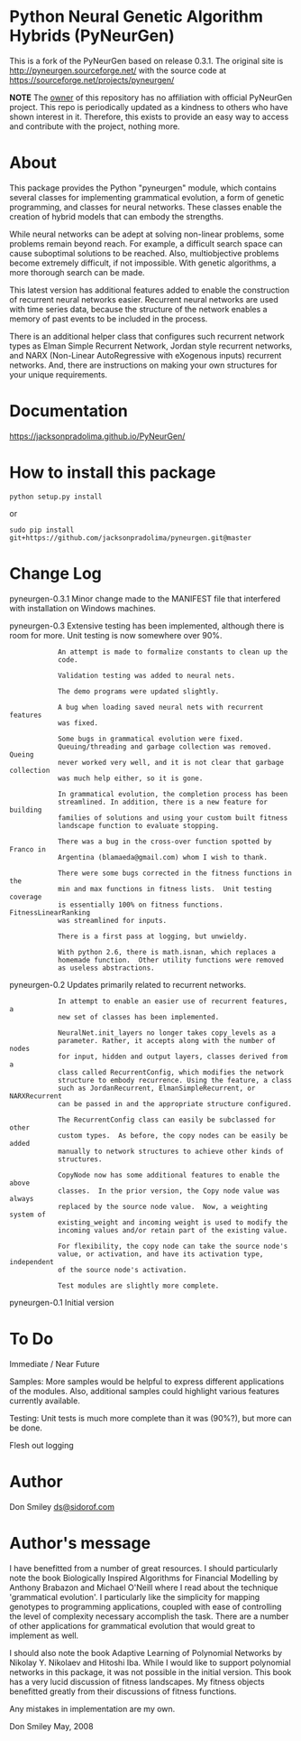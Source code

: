 # Python Neural Genetic Algorithm Hybrids (PyNeurGen)

This is a fork of the PyNeurGen based on release 0.3.1. The original site is http://pyneurgen.sourceforge.net/ with the source code at https://sourceforge.net/projects/pyneurgen/

**NOTE** The [owner](jacksonpradolima) of this repository has no affiliation with official PyNeurGen project. This repo is periodically updated as a kindness to others who have shown interest in it. Therefore, this exists to provide an easy way to access and contribute with the project, nothing more.

# About

This package provides the Python "pyneurgen" module, which contains several
classes for implementing grammatical evolution, a form of genetic programming,
and classes for neural networks.  These classes enable the creation of hybrid
models that can embody the strengths.

While neural networks can be adept at solving non-linear problems, some
problems remain beyond reach.  For example, a difficult search space can cause
suboptimal solutions to be reached.  Also, multiobjective problems become
extremely difficult, if not impossible.  With genetic algorithms, a more
thorough search can be made.

This latest version has additional features added to enable the construction
of recurrent neural networks easier.  Recurrent neural networks are used
with time series data, because the structure of the network enables a
memory of past events to be included in the process.

There is an additional helper class that configures such recurrent network
types as Elman Simple Recurrent Network, Jordan style recurrent networks, and
NARX (Non-Linear AutoRegressive with eXogenous inputs) recurrent networks. And,
there are instructions on making your own structures for your unique
requirements.

# Documentation

https://jacksonpradolima.github.io/PyNeurGen/


# How to install this package

```shell
python setup.py install
```

or

```shell
sudo pip install git+https://github.com/jacksonpradolima/pyneurgen.git@master
```

# Change Log

pyneurgen-0.3.1 Minor change made to the MANIFEST file that interfered with
                installation on Windows machines.

pyneurgen-0.3   Extensive testing has been implemented, although there is
                room for more. Unit testing is now somewhere over 90%.

                An attempt is made to formalize constants to clean up the
                code.

                Validation testing was added to neural nets.

                The demo programs were updated slightly.

                A bug when loading saved neural nets with recurrent features
                was fixed.

                Some bugs in grammatical evolution were fixed.
                Queuing/threading and garbage collection was removed.  Queing
                never worked very well, and it is not clear that garbage collection
                was much help either, so it is gone.

                In grammatical evolution, the completion process has been
                streamlined. In addition, there is a new feature for building
                families of solutions and using your custom built fitness
                landscape function to evaluate stopping.

                There was a bug in the cross-over function spotted by Franco in
                Argentina (blamaeda@gmail.com) whom I wish to thank.

                There were some bugs corrected in the fitness functions in the
                min and max functions in fitness lists.  Unit testing coverage
                is essentially 100% on fitness functions.  FitnessLinearRanking
                was streamlined for inputs.

                There is a first pass at logging, but unwieldy.

                With python 2.6, there is math.isnan, which replaces a
                homemade function.  Other utility functions were removed
                as useless abstractions.


pyneurgen-0.2   Updates primarily related to recurrent networks.

                In attempt to enable an easier use of recurrent features, a
                new set of classes has been implemented.

                NeuralNet.init_layers no longer takes copy_levels as a
                parameter. Rather, it accepts along with the number of nodes
                for input, hidden and output layers, classes derived from a
                class called RecurrentConfig, which modifies the network
                structure to embody recurrence. Using the feature, a class
                such as JordanRecurrent, ElmanSimpleRecurrent, or NARXRecurrent
                can be passed in and the appropriate structure configured.

                The RecurrentConfig class can easily be subclassed for other
                custom types.  As before, the copy nodes can be easily be added
                manually to network structures to achieve other kinds of
                structures.

                CopyNode now has some additional features to enable the above
                classes.  In the prior version, the Copy node value was always
                replaced by the source node value.  Now, a weighting system of
                existing_weight and incoming weight is used to modify the
                incoming values and/or retain part of the existing value.

                For flexibility, the copy node can take the source node's
                value, or activation, and have its activation type, independent
                of the source node's activation.

                Test modules are slightly more complete.

pyneurgen-0.1   Initial version

# To Do

Immediate / Near Future

Samples:
    More samples would be helpful to express different applications of the
    modules.  Also, additional samples could highlight various features
    currently available.

Testing:
    Unit tests is much more complete than it was (90%?), but more can be done.

Flesh out logging 

# Author

Don Smiley <ds@sidorof.com>

# Author's message

I have benefitted from a number of great resources.  I should particularly note the book Biologically Inspired Algorithms for Financial Modelling by Anthony Brabazon and Michael O'Neill where I read about the technique 'grammatical evolution'.  I particularly like the simplicity for mapping genotypes to programming applications, coupled with ease of controlling the
level of complexity necessary accomplish the task.  There are a number of other applications for grammatical evolution that would great to implement as well.

I should also note the book Adaptive Learning of Polynomial Networks by Nikolay Y. Nikolaev and Hitoshi Iba.  While I would like to support polynomial networks in this package, it was not possible in the initial version.  This book has a very lucid discussion of fitness landscapes.  My fitness objects benefitted greatly from their discussions of fitness functions.

Any mistakes in implementation are my own.

Don Smiley
May, 2008


